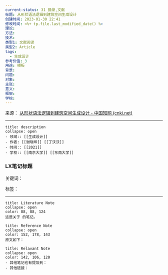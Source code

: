 ```yaml
---
current-status: 31 摘录,文献
标题: 从形状语法逻辑到建筑空间生成设计
创建时间: 2023-01-30 22:41
修改时间: <%+ tp.file.last_modified_date() %>
理论: 
方法: 
技术: 
类型1: 文献阅读
类型2: Article
tags:
  - 生成设计
参考价值: 3
用途: 模板
背景: 
问题: 
对象: 
主张: 
意义: 
框架: 
学校:
---
```


来源：
[从形状语法逻辑到建筑空间生成设计 - 中国知网 (cnki.net)](https://kns.cnki.net/kcms/detail/detail.aspx?filename=JZXB202102007&dbcode=CJFD&dbname=CJFD2021&v=i6vV0uxIirXV25KWtjDmNwMl0LXh9lS-JfjmYTRksw15_lifH2ZINWKzsxxRr566)

---

```ad-note
title: description
collapse: open
- 领域:: [[生成设计]]
- 作者: [[谢晓晔]] [[丁沃沃]] 
- 时间:: [[2021]]
- 学校:: [[南京大学]] [[东南大学]]
```

### LX笔记标题

关键词：

标签：

---

```ad-note
title: Literature Note
collapse: open
color: 88, 88, 124
这是关于 的笔记。
```

```ad-note
title: Reference Note
collapse: open
color: 152, 178, 143
原文如下：

```

```ad-note
title: Relavant Note
collapse: open
color: 142, 106, 120
- 其他笔记也有提及到：
- 其他链接：
```


